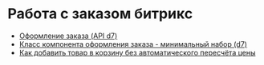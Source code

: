 # Работа с заказом битрикс
* [Оформление заказа (API d7)](https://gist.github.com/SidiGi/751d1ffcbbb40d157d3a0bae395f9193)
* [Класс компонента оформления заказа - минимальный набор (d7)](https://gist.github.com/SidiGi/2f1c3ba4590ebe8460a6ed44e6f4d7d6)
* [Как добавить товар в корзину без автоматического пересчёта цены](https://gist.github.com/SidiGi/2e75beccd278bb5a8ab37c1540aae6d2)